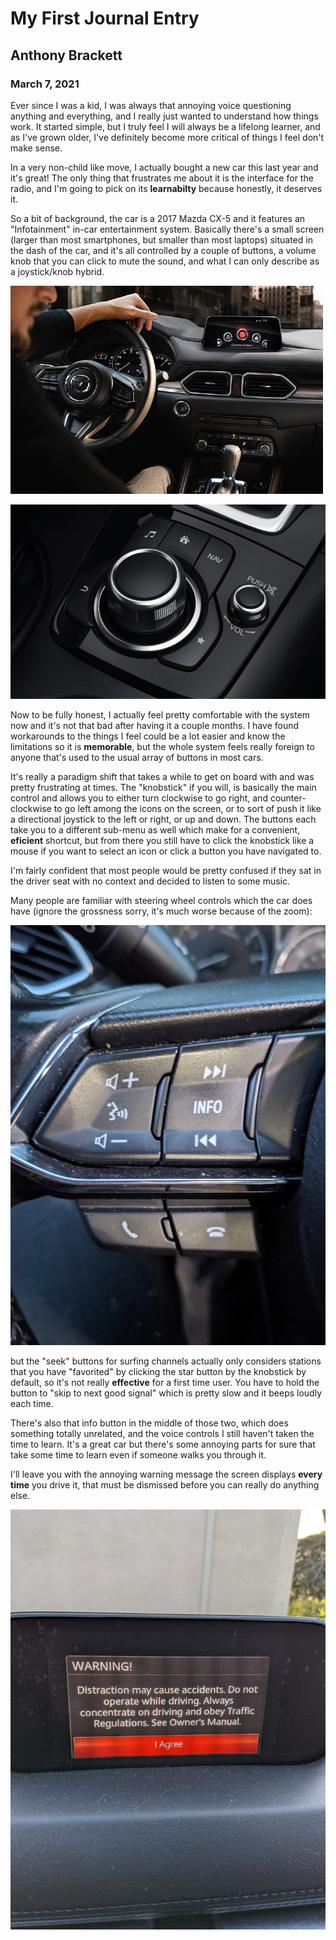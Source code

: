 # My First Journal Entry

## Anthony Brackett

### March 7, 2021

Ever since I was a kid, I was always that annoying voice questioning anything and everything, and I really just wanted to understand how things work. It started simple, but I truly feel I will always be a lifelong learner, and as I've grown older, I've definitely become more critical of things I feel don't make sense.

In a very non-child like move, I actually bought a new car this last year and it's great! The only thing that frustrates me about it is the interface for the radio, and I'm going to pick on its **learnabilty** because honestly, it deserves it.

So a bit of background, the car is a 2017 Mazda CX-5 and it features an "Infotainment" in-car entertainment system. Basically there's a small screen (larger than most smartphones,
but smaller than most laptops) situated in the dash of the car, and it's all controlled by a couple of buttons, a volume knob that you can click to mute the sound, and what I can only describe as a joystick/knob hybrid.

![](/assets/dash.jpg)

![](/assets/buttons.jpg)

Now to be fully honest, I actually feel pretty comfortable with the system now and it's not that bad after having it a couple months. I have found workarounds to the things I feel could be a lot easier and know the limitations so it is **memorable**, but the whole system feels really foreign to anyone that's used to the usual array of buttons in most cars.

It's really a paradigm shift that takes a while to get on board with and was pretty frustrating at times. The "knobstick" if you will, is basically the main control and allows you to either turn clockwise to go right, and counter-clockwise to go left among the icons on the screen, or to sort of push it like a directional joystick to the left or right, or up and down. The buttons each take you to a different sub-menu as well which make for a convenient, **eficient** shortcut, but from there you still have to click the knobstick like a mouse if you want to select an icon or click a button you have navigated to.

I'm fairly confident that most people would be pretty confused if they sat in the driver seat with no context and decided to listen to some music.

Many people are familiar with steering wheel controls which the car does have (ignore the grossness sorry, it's much worse because of the zoom):

![](/assets/Steering_wheel.jpg)

but the "seek" buttons for surfing channels actually only considers stations that you have "favorited" by clicking the star button by the knobstick by default, so it's not really **effective** for a first time user. You have to hold the button to "skip to next good signal" which is pretty slow and it beeps loudly each time. 

There's also that info button in the middle of those two, which does something totally unrelated, and the voice controls I still haven't taken the time to learn. It's a great car but there's some annoying parts for sure that take some time to learn even if someone walks you through it. 

I'll leave you with the annoying warning message the screen displays **every time** you drive it, that must be dismissed before you can really do anything else.


![](/assets/Error.jpg)
